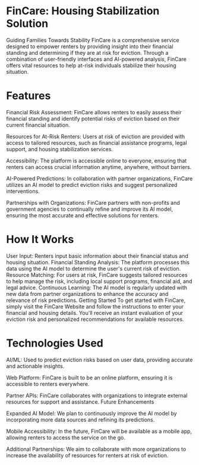 
# FinCare: Housing Stabilization Solution
Guiding Families Towards Stability​
FinCare is a comprehensive service designed to empower renters by providing insight into their financial standing and determining if they are at risk for eviction. Through a combination of user-friendly interfaces and AI-powered analysis, FinCare offers vital resources to help at-risk individuals stabilize their housing situation.

# Features
Financial Risk Assessment: FinCare allows renters to easily assess their financial standing and identify potential risks of eviction based on their current financial situation.

Resources for At-Risk Renters: Users at risk of eviction are provided with access to tailored resources, such as financial assistance programs, legal support, and housing stabilization services.

Accessibility: The platform is accessible online to everyone, ensuring that renters can access crucial information anytime, anywhere, without barriers.

AI-Powered Predictions: In collaboration with partner organizations, FinCare utilizes an AI model to predict eviction risks and suggest personalized interventions.

Partnerships with Organizations: FinCare partners with non-profits and government agencies to continually refine and improve its AI model, ensuring the most accurate and effective solutions for renters.

# How It Works
User Input: Renters input basic information about their financial status and housing situation.
Financial Standing Analysis: The platform processes this data using the AI model to determine the user's current risk of eviction.
Resource Matching: For users at risk, FinCare suggests tailored resources to help manage the risk, including local support programs, financial aid, and legal advice.
Continuous Learning: The AI model is regularly updated with new data from partner organizations to enhance the accuracy and relevance of risk predictions.
Getting Started
To get started with FinCare, simply visit the FinCare Website and follow the instructions to enter your financial and housing details. You'll receive an instant evaluation of your eviction risk and personalized recommendations for available resources.

# Technologies Used
AI/ML: Used to predict eviction risks based on user data, providing accurate and actionable insights.

Web Platform: FinCare is built to be an online platform, ensuring it is accessible to renters everywhere.

Partner APIs: FinCare collaborates with organizations to integrate external resources for support and assistance.
Future Enhancements

Expanded AI Model: We plan to continuously improve the AI model by incorporating more data sources and refining its predictions.

Mobile Accessibility: In the future, FinCare will be available as a mobile app, allowing renters to access the service on the go.

Additional Partnerships: We aim to collaborate with more organizations to increase the availability of resources for renters at risk of eviction.
